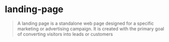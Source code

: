 # landing-page

> A landing page is a standalone web page designed for a specific marketing or advertising campaign. It is created with the primary goal of converting visitors into leads or customers
